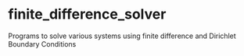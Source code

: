 # finite_difference_solver
Programs to solve various systems using finite difference and Dirichlet Boundary Conditions
